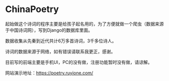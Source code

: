 # ChinaPoetry

起始做这个诗词的程序主要是给孩子起名用的，为了方便就做一个爬虫（数据来源于中国诗词网），写到Django的数据库里面。

数据收集从先秦到近代共计6万多首诗词，3千多位诗人。

诗词的数据来源于网络，如有错误请联系我更正，感谢。

目前写的前端主要是手机UI，PC的没有做，注册功能暂时没有做，请谅解。

网站演示地址：https://poetry.ruyione.com/
